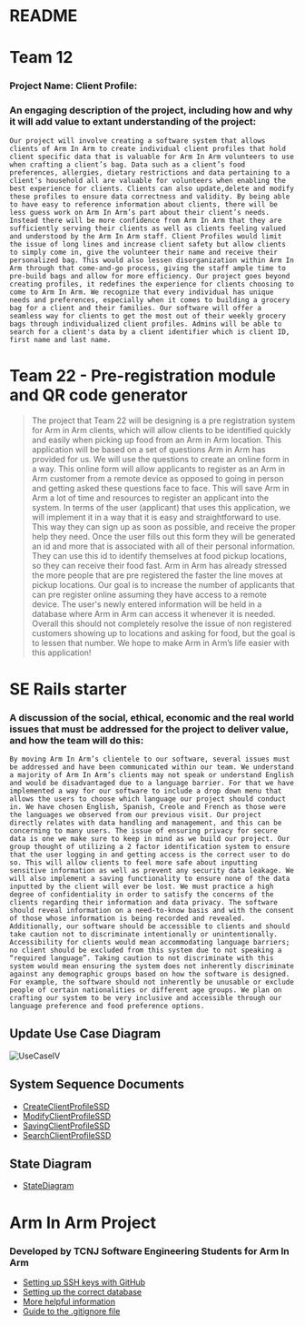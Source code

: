 # README
# Team 12
### Project Name: Client Profile:
### An engaging description of the project, including how and why it will add value to extant understanding of the project:
    Our project will involve creating a software system that allows clients of Arm In Arm to create individual client profiles that hold client specific data that is valuable for Arm In Arm volunteers to use when crafting a client’s bag. Data such as a client’s food preferences, allergies, dietary restrictions and data pertaining to a client’s household all are valuable for volunteers when enabling the best experience for clients. Clients can also update,delete and modify these profiles to ensure data correctness and validity. By being able to have easy to reference information about clients, there will be less guess work on Arm In Arm’s part about their client’s needs. Instead there will be more confidence from Arm In Arm that they are sufficiently serving their clients as well as clients feeling valued and understood by the Arm In Arm staff. Client Profiles would limit the issue of long lines and increase client safety but allow clients to simply come in, give the volunteer their name and receive their personalized bag. This would also lessen disorganization within Arm In Arm through that come-and-go process, giving the staff ample time to pre-build bags and allow for more efficiency. Our project goes beyond creating profiles, it redefines the experience for clients choosing to come to Arm In Arm. We recognize that every individual has unique needs and preferences, especially when it comes to building a grocery bag for a client and their families. Our software will offer a seamless way for clients to get the most out of their weekly grocery bags through individualized client profiles. Admins will be able to search for a client's data by a client identifier which is client ID, first name and last name. 

# Team 22 - Pre-registration module and QR code generator

>  The project that Team 22 will be designing is a pre registration system for Arm in Arm clients, which will allow clients to be identified quickly and easily when picking up food from an Arm in Arm location. This application will be based on a set of questions Arm in Arm has provided for us. We will use the questions to create an online form in a way. This online form will allow applicants to register as an Arm in Arm customer from a remote device as opposed to going in person and getting asked these questions face to face. This will save Arm in Arm a lot of time and resources to register an applicant into the system. In terms of the user (applicant) that uses this application, we will implement it in a way that it is easy and straightforward to use. This way they can sign up as soon as possible, and receive the proper help they need. Once the user fills out this form they will be generated an id and more that is associated with all of their personal information. They can use this id to identify themselves at food pickup locations, so they can receive their food fast. Arm in Arm has already stressed the more people that are pre registered the faster the line moves at pickup locations. Our goal is to increase the number of applicants that can pre register online assuming they have access to a remote device. The user's newly entered information will be held in a database where Arm in Arm can access it whenever it is needed. Overall this should not completely resolve the issue of non registered customers showing up to locations and asking for food, but the goal is to lessen that number. We hope to make Arm in Arm’s life easier with this application!


# SE Rails starter
### A discussion of the social, ethical, economic and the real world issues that must be addressed for the project to deliver value, and how the team will do this:
    By moving Arm In Arm’s clientele to our software, several issues must be addressed and have been communicated within our team. We understand a majority of Arm In Arm’s clients may not speak or understand English and would be disadvantaged due to a language barrier. For that we have implemented a way for our software to include a drop down menu that allows the users to choose which language our project should conduct in. We have chosen English, Spanish, Creole and French as those were the languages we observed from our previous visit. Our project directly relates with data handling and management, and this can be concerning to many users. The issue of ensuring privacy for secure data is one we make sure to keep in mind as we build our project. Our group thought of utilizing a 2 factor identification system to ensure that the user logging in and getting access is the correct user to do so. This will allow clients to feel more safe about inputting sensitive information as well as prevent any security data leakage. We will also implement a saving functionality to ensure none of the data inputted by the client will ever be lost. We must practice a high degree of confidentiality in order to satisfy the concerns of the clients regarding their information and data privacy. The software should reveal information on a need-to-know basis and with the consent of those whose information is being recorded and revealed. Additionally, our software should be accessible to clients and should take caution not to discriminate intentionally or unintentionally. Accessibility for clients would mean accommodating language barriers; no client should be excluded from this system due to not speaking a “required language”. Taking caution to not discriminate with this system would mean ensuring the system does not inherently discriminate against any demographic groups based on how the software is designed. For example, the software should not inherently be unusable or exclude people of certain nationalities or different age groups. We plan on crafting our system to be very inclusive and accessible through our language preference and food preference options.


## Update Use Case Diagram
![UseCaseIV](https://github.com/TCNJ-SE/ArmInArm-F23/blob/collab12-prototype2/docs/UseCaseIV.jpeg)



## System Sequence Documents
* [CreateClientProfileSSD](https://github.com/TCNJ-SE/ArmInArm-F23/blob/collab12-prototype2/docs/CreateClientProfileSSD.jpeg)
* [ModifyClientProfileSSD](https://github.com/TCNJ-SE/ArmInArm-F23/blob/collab12-prototype2/docs/ModifyClientProfileSSD.jpeg)
* [SavingClientProfileSSD](https://github.com/TCNJ-SE/ArmInArm-F23/blob/collab12-prototype2/docs/SavingClientProfileSSD.jpeg)
* [SearchClientProfileSSD](https://github.com/TCNJ-SE/ArmInArm-F23/blob/collab12-prototype2/docs/SearchClientProfileSSD.jpeg)

## State Diagram
* [StateDiagram](https://github.com/TCNJ-SE/ArmInArm-F23/blob/collab12-prototype2/docs/StateDiagram.jpeg)
# Arm In Arm Project

### Developed by TCNJ Software Engineering Students for Arm In Arm
  * [Setting up SSH keys with GitHub](docs/Setting_up_SSH_keys_GitHub.md)
  * [Setting up the correct database](docs/SQLite3_to_Postgres_on_Rails.md)
* [More helpful information](docs/More_helpful_info.md)
* [Guide to the .gitignore file](docs/.gitignore_Guide.md)
